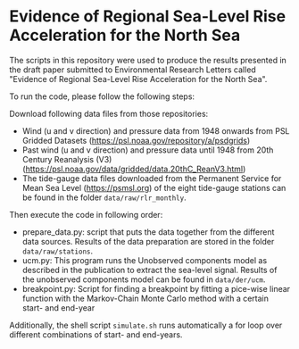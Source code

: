 # Evidence of Regional Sea-Level Rise Acceleration for the North Sea

The scripts in this repository were used to produce the results presented in the draft paper submitted to Environmental Research Letters called "Evidence of Regional Sea-Level Rise Acceleration for the North Sea".

To run the code, please follow the following steps:

Download following data files from those repositories:
* Wind (u and v direction) and pressure data from 1948 onwards from PSL Gridded Datasets (https://psl.noaa.gov/repository/a/psdgrids)
* Past wind (u and v direction) and pressure data until 1948  from 20th Century Reanalysis (V3)  (https://psl.noaa.gov/data/gridded/data.20thC_ReanV3.html)
* The tide-gauge data files downloaded from the Permanent Service for Mean Sea Level (https://psmsl.org) of the eight tide-gauge stations can be found in the folder `data/raw/rlr_monthly`. 

Then execute the code in following order:
* prepare_data.py: script that puts the data together from the different data sources. Results of the data preparation are stored in the folder `data/raw/stations`.
* ucm.py: This program runs the Unobserved components model as described in the publication to extract the sea-level signal. Results of the unobserved components model can be found in `data/der/ucm`.
* breakpoint.py: Script for finding a breakpoint by fitting a pice-wise linear function with the Markov-Chain Monte Carlo method with a certain start- and end-year

Additionally, the shell script `simulate.sh` runs automatically a for loop over different combinations of start- and end-years.


